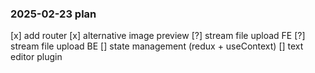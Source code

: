 ### 2025-02-23 plan

[x] add router
[x] alternative image preview
[?] stream file upload FE
[?] stream file upload BE
[] state management (redux + useContext)
[] text editor plugin
